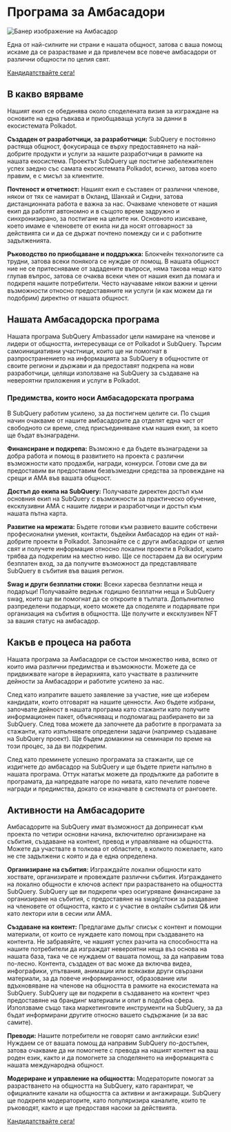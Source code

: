 # Програма за Амбасадори

![Банер изображение на Амбасадор](/assets/img/ambassador_banner.png)

Една от най-силните ни страни е нашата общност, затова с ваша помощ искаме да се разрастваме и да привлечем все повече амбасадори от различни общности по целия свят.

[Кандидатствайте сега!](https://forms.gle/GXBbJ6LDpNfM2v1X6)

## В какво вярваме

Нашият екип се обединява около споделената визия за изграждане на основите на една гъвкава и приобщаваща услуга за данни в екосистемата Polkadot.

**Създаден от разработчици, за разработчици:** SubQuery е постоянно растяща общност, фокусираща се върху предоставянето на най-добрите продукти и услуги за нашите разработчици в рамките на нашата екосистема. Проектът SubQuery ще постигне забележителен успех заедно със самата екосистемата Polkadot, всичко, затова което правим, е с мисъл за клиентите.

**Почтеност и отчетност:** Нашият екип е съставен от различни членове, някои от тях се намират в Окланд, Шанхай и Сидни, затова дистанционната работа е важна за нас. Очакваме членовете от нашия екип да работят автономно и в същото време задружно и синхронизирано, за постигане на целите ни. Основното изискване, което имаме е членовете от екипа ни да носят отговарност за действията си и да се държат почтено помежду си и с работните задълженията.

**Ръководство по приобщаване и поддръжка:** Блокчейн технологиите са трудни, затова всеки понякога се нуждае от помощ. В нашата общност ние не се притесняваме от зададените въпроси, няма такова нещо като глупав въпрос, затова се очаква всеки член от нашия екип да помага и подкрепя нашите потребители. Често научаваме някои важни и ценни възможности относно предоставяните ни услуги (и как можем да ги подобрим) директно от нашата общност.

## Нашата Амбасадорска програма

Нашата програма SubQuery Ambassador цели намиране на членове и лидери от общността, интересуващи се от Polkadot и SubQuery. Търсим самоинициативни участници, които ще ни помогнат в разпространението на информацията за SubQuery в общностите от своите региони и държави и да предоставят подкрепа на нови разработчици, целящи използване на SubQuery за създаване на невероятни приложения и услуги в Polkadot.

### Предимства, които носи Амбасадорската програма

В SubQuery работим усилено, за да постигнем целите си. По същия начин очакваме от нашите амбасадорите да отделят една част от свободното си време, след присъединяване към нашия екип, за което ще бъдат възнаградени.

**Финансиране и подкрепа:** Възможно е да бъдете възнаградени за добра работа и помощ в развитието на проекта с различни възможности като продажби, награди, конкурси. Готови сме да ви предоставим ви предоставим безвъзмездни средства за провеждане на срещи и АМА във вашата общност.

**Достъп до екипа на SubQuery:** Получавате директен достъп към основния екип на SubQuery с възможности за практическо обучение, ексклузивни AMA с нашите лидери и разработчици и достъп към нашата пътна карта.

**Развитие на мрежата:** Бъдете готови към развието вашите собствени професионални умения, контакти, бъдейки Амбасадор на един от най-добрите проекти в Polkadot. Запознайте се с други амбасадори от целия свят и получете информация относно локални проекти в Polkadot, които трябва да подкрепим на местно ниво. Ще се постараем да ви осигурим безплатен вход, за да получите възможност да представлявате SubQuery в събития във вашия регион.

**Swag и други безплатни стоки:** Всеки харесва безплатни неща и подаръци! Получавайте веднъж годишно безплатни неща и SubQuery swag, които ще ви помогнат да се откроите в тълпата. Допълнително разпределени подаръци, което можете да споделяте и подарявате при организация на събития в общността. Ще получите и ексклузивен NFT за вашия статус на амбасадор.

## Какъв е процеса на работа

Нашата програма за Амбасадори се състои множество нива, всяко от които има различни предимства и възможности. Можете да се придвижвате нагоре в йерархията, като участвате в различните дейности за Амбасадори и работите усилено за нас.

След като изпратите вашето заявление за участие, ние ще изберем кандидати, които отговарят на нашите ценности. Ако бъдете избрани, започвате дейност в нашата програма като стажанти като получите информационен пакет, объясняващ и подпомагащ разбирането ви за SubQuery. След това можете да започнете да работите в програмата за стажанти, като изпълнявате определени задачи (например създаване на SubQuery проект). Ще бъдем домакини на семинари по време на този процес, за да ви подкрепим.

След като преминете успешно програмата за стажанти, ще се издигнете до амбасадор на SubQuery и ще бъдете приети напълно в нашата програма. Оттук нататък можете да продължите да работите в програмата, да напредвате нагоре по нивата, като печелите повече награди и предимства, докато се изкачвате в системата от ранговете.

## Активности на Амбасадорите

Амбасадорите на SubQuery имат възможност да допринесат към проекта по четири основни начина, включително организиране на събития, създаване на контент, превод и управляване на общността. Можете да участвате в толкова от областите, в колкото пожелаете, като не сте задължени с която и да е една определена.

**Организиране на събития:** Изграждайте локални общности като хоствате, организирате и провеждате различни събития. Изграждането на локално общности е ключов аспект при разрастването на общността SubQuery. SubQuery ще ви подкрепи чрез осигуряване финансиране за организиране на събития, с предоставяне на swag/стоки за раздаване на членовете от общността, както и с участие в онлайн събития Q& или като лектори или в сесии или AMA.

**Създаване на контент:** Предлагаме дълъг списък с контент и помощни материали, от които се нуждаете като помощ при създаването на контента. Не забравяйте, че нашият успех разчита на способността на нашите потребители да изграждат невероятни неща въз основа на нашата база, така че се нуждаем от вашата помощ, за да направим това по-лесно. Контента, създаден от вас може да включва видеа, инфографики, упътвания, анимации или всякакви други свързани материали, за да повече информиранност, образование или вдъхновяване на членове на общността в рамките на екосистемата на SubQuery. SubQuery ще ви подкрепи в създаването на контент чрез предоставяне на брандинг материали и опит в подобна сфера. Използваме също така маркетинговите инструменти на SubQuery, за да бъдат информирани другите относно вашето съдържание (и за вас самите).

**Преводи:** Нашите потребители не говорят само английски език! Нуждаем се от вашата помощ да направим SubQuery по-достъпен, затова очакваме да ни помогнете с превода на нашият контент на ваш роден език, както и да помогнете за споделянето на информацията с нашата международна общност.

**Модериране и управление на общността:** Модераторите помогат за разрастването на общността на SubQuery, като гарантират, че официалните канали на общността са активни и ангажиращи. SubQuery ще подкрепя модераторите, като популяризира каналите, които те ръководят, както и ще предоставя насоки за действията.

[Кандидатствайте сега!](https://forms.gle/GXBbJ6LDpNfM2v1X6)

